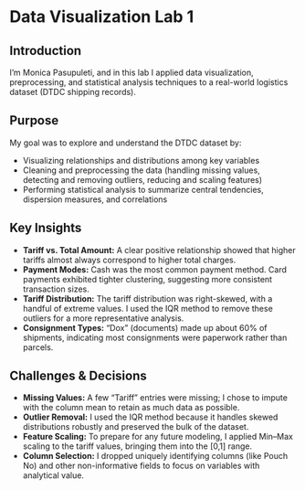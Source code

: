 # Data Visualization Lab 1

## Introduction  
I’m Monica Pasupuleti, and in this lab I applied data visualization, preprocessing, and statistical analysis techniques to a real-world logistics dataset (DTDC shipping records).

## Purpose  
My goal was to explore and understand the DTDC dataset by:
- Visualizing relationships and distributions among key variables  
- Cleaning and preprocessing the data (handling missing values, detecting and removing outliers, reducing and scaling features)  
- Performing statistical analysis to summarize central tendencies, dispersion measures, and correlations  

## Key Insights  
- **Tariff vs. Total Amount:** A clear positive relationship showed that higher tariffs almost always correspond to higher total charges.  
- **Payment Modes:** Cash was the most common payment method. Card payments exhibited tighter clustering, suggesting more consistent transaction sizes.  
- **Tariff Distribution:** The tariff distribution was right-skewed, with a handful of extreme values. I used the IQR method to remove these outliers for a more representative analysis.  
- **Consignment Types:** “Dox” (documents) made up about 60% of shipments, indicating most consignments were paperwork rather than parcels.  

## Challenges & Decisions  
- **Missing Values:** A few “Tariff” entries were missing; I chose to impute with the column mean to retain as much data as possible.  
- **Outlier Removal:** I used the IQR method because it handles skewed distributions robustly and preserved the bulk of the dataset.  
- **Feature Scaling:** To prepare for any future modeling, I applied Min–Max scaling to the tariff values, bringing them into the [0,1] range.  
- **Column Selection:** I dropped uniquely identifying columns (like Pouch No) and other non-informative fields to focus on variables with analytical value.  
